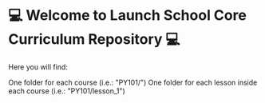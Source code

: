 #  💻 Welcome to Launch School Core Curriculum Repository 💻

Here you will find:

One folder for each course (i.e.: "PY101/")
One folder for each lesson inside each course (i.e.: "PY101/lesson_1")





